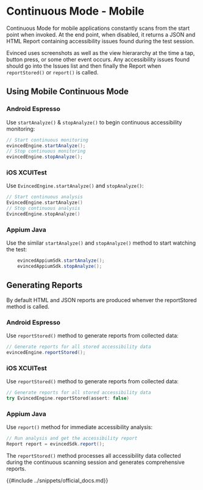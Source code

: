 # Continuous Mode - Mobile

Continuous Mode for mobile applications constantly scans from the start point when invoked. At the end point, when disabled, it returns a JSON and HTML Report containing accessibility issues found during the test session. 

Evinced uses screenshots as well as the view hierararchy at the time a tap, button press, or some other event occurs. Any accessibility issues found should go into the Issues list and then finally the Report when `reportStored()` or `report()` is called.

## Using Mobile Continuous Mode

### Android Espresso
Use `startAnalyze()` & `stopAnalyze()` to begin continuous accessibility monitoring:

```java
// Start continuous monitoring
evincedEngine.startAnalyze();
// Stop continuous monitoring
evincedEngine.stopAnalyze();
```

### iOS XCUITest
Use `EvincedEngine.startAnalyze()` and `stopAnalyze()`:

```swift
// Start continuous analysis
EvincedEngine.startAnalyze()
// Stop continuous analysis
EvincedEngine.stopAnalyze()
```

### Appium Java
Use the similar `startAnalyze()` and `stopAnalyze()` method to start watching the test:

```java
    evincedAppiumSdk.startAnalyze();
    evincedAppiumSdk.stopAnalyze();
```

## Generating Reports
By default HTML and JSON reports are produced whenver the reportStored method is called.

### Android Espresso
Use `reportStored()` method to generate reports from collected data:

```java
// Generate reports for all stored accessibility data
evincedEngine.reportStored();
```

### iOS XCUITest
Use `reportStored()` method to generate reports from collected data:

```swift
// Generate reports for all stored accessibility data
try EvincedEngine.reportStored(assert: false)
```

### Appium Java
Use `report()` method for immediate accessibility analysis:

```java
// Run analysis and get the accessibility report
Report report = evincedSdk.report();
```

The `reportStored()` method processes all accessibility data collected during the continuous scanning session and generates comprehensive reports.

{{#include ../snippets/official_docs.md}}